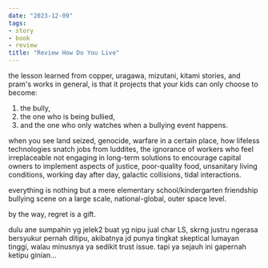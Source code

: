 ```yaml
---
date: "2023-12-09"
tags:
- story
- book
- review
title: "Review How Do You Live"
---
```


the lesson learned from copper, uragawa, mizutani, kitami stories, and pram's works in general, is that it projects that your kids can only choose to become:

1. the bully,
2. the one who is being bullied,
3. and the one who only watches when a bullying event happens.

when you see land seized, genocide, warfare in a certain place, how lifeless technologies snatch jobs from luddites, the ignorance of workers who feel irreplaceable not engaging in long-term solutions to encourage capital owners to implement aspects of justice, poor-quality food, unsanitary living conditions, working day after day, galactic collisions, tidal interactions.

everything is nothing but a mere elementary school/kindergarten friendship bullying scene on a large scale, national-global, outer space level.

by the way, regret is a gift.

dulu ane sumpahin yg jelek2 buat yg nipu jual char LS, skrng justru ngerasa bersyukur pernah ditipu, akibatnya jd punya tingkat skeptical lumayan tinggi, walau minusnya ya sedikit trust issue. tapi ya sejauh ini gapernah ketipu ginian... 